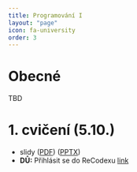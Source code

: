 ```yaml
---
title: Programování I
layout: "page"
icon: fa-university
order: 3
---
```

**Obecné**
==================
TBD

**1. cvičení (5.10.)**
==================
- slidy ([PDF](data/prg1/cv1/prg1_cv1.pdf)) ([PPTX](data/prg1/cv1/prg1_cv1.pptx))
- **DŮ:** Přihlásit se do ReCodexu [link](https://recodex.mff.cuni.cz/en)